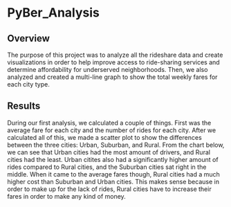 # PyBer_Analysis

## Overview
The purpose of this project was to analyze all the rideshare data and create visualizations in order to help improve access to ride-sharing services and determine affordability for underserved neighborhoods. Then, we also analyzed and created a multi-line graph to show the total weekly fares for each city type.

## Results
During our first analysis, we calculated a couple of things. First was the average fare for each city and the number of rides for each city. After we calculated all of this, we made a scatter plot to show the differences between the three cities: Urban, Suburban, and Rural. From the chart below, we can see that Urban cities had the most amount of drivers, and Rural cities had the least. Urban citites also had a significantly higher amount of rides compared to Rural cities, and the Suburban cities sat right in the middle. When it came to the average fares though, Rural cities had a much higher cost than Suburban and Urban cities. This makes sense because in order to make up for the lack of rides, Rural cities have to increase their fares in order to make any kind of money.

 
